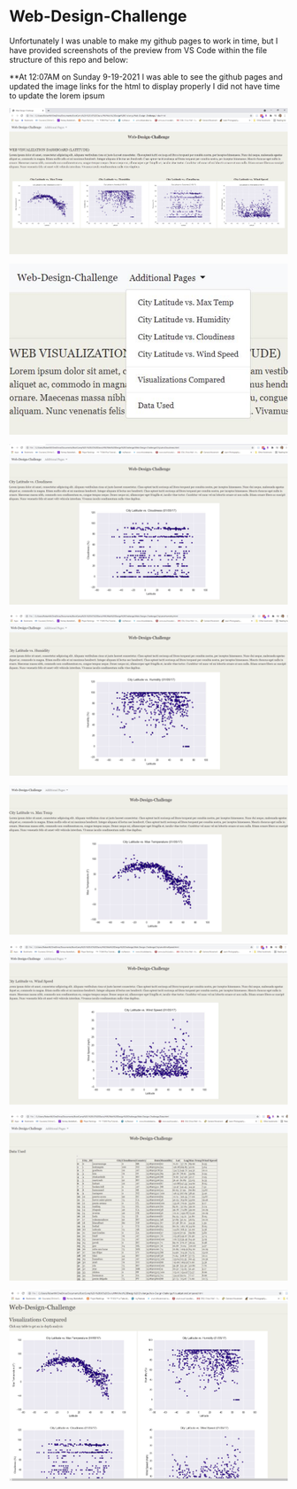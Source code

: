 # Web-Design-Challenge

Unfortunately I was unable to make my github pages to work in time, but I have provided screenshots of the preview from VS Code within the file structure of this repo and below:

**At 12:07AM on Sunday 9-19-2021 I was able to see the github pages and updated the image links for the html to display properly I did not have time to update the lorem ipsum

![Home](https://github.com/Robert-W2019/Web-Design-Challenge/blob/main/WebVisualizations/screenshots%20from%20VS%20Code/HomePage.JPG)

![DropDown](https://github.com/Robert-W2019/Web-Design-Challenge/blob/main/WebVisualizations/screenshots%20from%20VS%20Code/DropDown.JPG)

![CityVSCloudinessPage](https://github.com/Robert-W2019/Web-Design-Challenge/blob/main/WebVisualizations/screenshots%20from%20VS%20Code/CityVSCloudinessPage.JPG)

![CityVSHumidity](https://github.com/Robert-W2019/Web-Design-Challenge/blob/main/WebVisualizations/screenshots%20from%20VS%20Code/CityVSHumidity.JPG)

![CityVSMaxTempPage](https://github.com/Robert-W2019/Web-Design-Challenge/blob/main/WebVisualizations/screenshots%20from%20VS%20Code/CityVSMaxTempPage.JPG)

![CityVSWindSpeedPage](https://github.com/Robert-W2019/Web-Design-Challenge/blob/main/WebVisualizations/screenshots%20from%20VS%20Code/CityVSWindSpeedPage.JPG)

![DataPage](https://github.com/Robert-W2019/Web-Design-Challenge/blob/main/WebVisualizations/screenshots%20from%20VS%20Code/DataPage.JPG)

![VisualizationsComparedPage](https://github.com/Robert-W2019/Web-Design-Challenge/blob/main/WebVisualizations/screenshots%20from%20VS%20Code/VisualizationsComparedPage.JPG)
